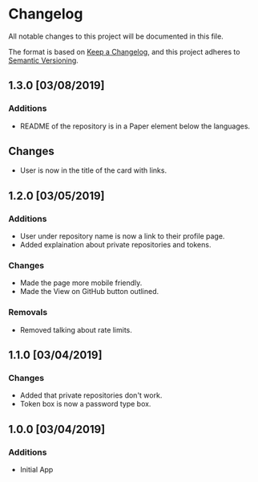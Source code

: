 # Changelog
All notable changes to this project will be documented in this file.

The format is based on [Keep a Changelog](https://keepachangelog.com/en/1.0.0/),
and this project adheres to [Semantic Versioning](https://semver.org/spec/v2.0.0.html).

## 1.3.0 [03/08/2019]
### Additions
- README of the repository is in a Paper element below the languages.

## Changes
- User is now in the title of the card with links.

## 1.2.0 [03/05/2019]
### Additions
- User under repository name is now a link to their profile page.
- Added explaination about private repositories and tokens.

### Changes
- Made the page more mobile friendly.
- Made the View on GitHub button outlined.

### Removals
- Removed talking about rate limits.

## 1.1.0 [03/04/2019]
### Changes
- Added that private repositories don't work.
- Token box is now a password type box.

## 1.0.0 [03/04/2019]
### Additions
- Initial App
